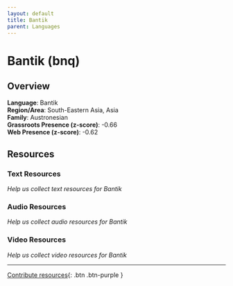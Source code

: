 ```yaml
---
layout: default
title: Bantik
parent: Languages
---
```


# Bantik (bnq)

## Overview

**Language**: Bantik  
**Region/Area**: South-Eastern Asia, Asia  
**Family**: Austronesian  
**Grassroots Presence (z-score)**: -0.66  
**Web Presence (z-score)**: -0.62  

## Resources

### Text Resources
*Help us collect text resources for Bantik*

### Audio Resources
*Help us collect audio resources for Bantik*

### Video Resources
*Help us collect video resources for Bantik*

---

[Contribute resources](https://forms.office.com/e/1SfLJx3u1r){: .btn .btn-purple }
